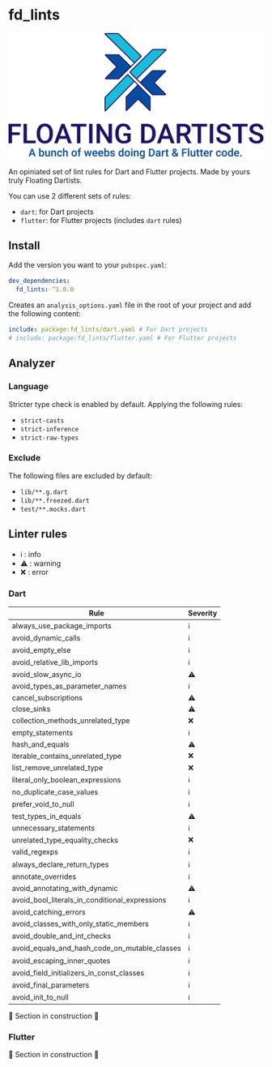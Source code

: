 # fd_lints

<p align="center">
  <a href="https://github.com/Floating-Dartists" target="_blank">
    <img src="https://raw.githubusercontent.com/Floating-Dartists/fd_template/main/assets/Transparent-light.png" alt="Floating Dartists" width="600">
  </a>
</p>

An opiniated set of lint rules for Dart and Flutter projects. Made by yours truly Floating Dartists.

You can use 2 different sets of rules:

* `dart`: for Dart projects
* `flutter`: for Flutter projects (includes `dart` rules)

## Install

Add the version you want to your `pubspec.yaml`:

```yaml
dev_dependencies:
  fd_lints: ^1.0.0
```

Creates an `analysis_options.yaml` file in the root of your project and add the following content:

```yaml
include: package:fd_lints/dart.yaml # For Dart projects
# include: package:fd_lints/flutter.yaml # For Flutter projects
```

## Analyzer

### Language

Stricter type check is enabled by default. Applying the following rules:

* `strict-casts`
* `strict-inference`
* `strict-raw-types`

### Exclude

The following files are excluded by default:

* `lib/**.g.dart`
* `lib/**.freezed.dart`
* `test/**.mocks.dart`

## Linter rules

* :information_source: : info
* :warning: : warning
* :x: : error

### Dart

| **Rule**                          | **Severity**         |
|-----------------------------------|----------------------|
| always_use_package_imports        | :information_source: |
| avoid_dynamic_calls               | :information_source: |
| avoid_empty_else                  | :information_source: |
| avoid_relative_lib_imports        | :information_source: |
| avoid_slow_async_io               | :warning:            |
| avoid_types_as_parameter_names    | :information_source: |
| cancel_subscriptions              | :warning:            |
| close_sinks                       | :warning:            |
| collection_methods_unrelated_type | :x:                  |
| empty_statements                  | :information_source: |
| hash_and_equals                   | :warning:            |
| iterable_contains_unrelated_type  | :x:                  |
| list_remove_unrelated_type        | :x:                  |
| literal_only_boolean_expressions  | :information_source: |
| no_duplicate_case_values          | :information_source: |
| prefer_void_to_null               | :information_source: |
| test_types_in_equals              | :warning:            |
| unnecessary_statements            | :information_source: |
| unrelated_type_equality_checks    | :x:                  |
| valid_regexps                     | :information_source: |
| always_declare_return_types       | :information_source: |
| annotate_overrides                | :information_source: |
| avoid_annotating_with_dynamic     | :warning:            |
| avoid_bool_literals_in_conditional_expressions | :information_source: |
| avoid_catching_errors             | :warning:            |
| avoid_classes_with_only_static_members | :information_source: |
| avoid_double_and_int_checks       | :information_source: |
| avoid_equals_and_hash_code_on_mutable_classes | :information_source: |
| avoid_escaping_inner_quotes       | :information_source: |
| avoid_field_initializers_in_const_classes | :information_source: |
| avoid_final_parameters            | :information_source: |
| avoid_init_to_null                | :information_source: |

:construction_worker: Section in construction :construction_worker:

### Flutter

:construction_worker: Section in construction :construction_worker: